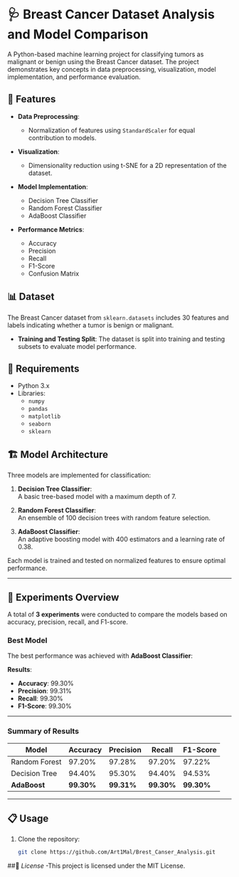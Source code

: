 # 🩺 Breast Cancer Dataset Analysis and Model Comparison
A Python-based machine learning project for classifying tumors as malignant or benign using the Breast Cancer dataset. The project demonstrates key concepts in data preprocessing, visualization, model implementation, and performance evaluation.

## 🚀 Features
- **Data Preprocessing**:
  - Normalization of features using `StandardScaler` for equal contribution to models.
  
- **Visualization**:
  - Dimensionality reduction using t-SNE for a 2D representation of the dataset.
  
- **Model Implementation**:
  - Decision Tree Classifier
  - Random Forest Classifier
  - AdaBoost Classifier

- **Performance Metrics**:
  - Accuracy
  - Precision
  - Recall
  - F1-Score
  - Confusion Matrix

## 📊 Dataset
The Breast Cancer dataset from `sklearn.datasets` includes 30 features and labels indicating whether a tumor is benign or malignant.

- **Training and Testing Split**: The dataset is split into training and testing subsets to evaluate model performance.

## 🔧 Requirements
- Python 3.x
- Libraries:
  - `numpy`
  - `pandas`
  - `matplotlib`
  - `seaborn`
  - `sklearn`
## 🏗️ Model Architecture
Three models are implemented for classification:

1. **Decision Tree Classifier**:  
   A basic tree-based model with a maximum depth of 7.

2. **Random Forest Classifier**:  
   An ensemble of 100 decision trees with random feature selection.

3. **AdaBoost Classifier**:  
   An adaptive boosting model with 400 estimators and a learning rate of 0.38.

Each model is trained and tested on normalized features to ensure optimal performance.

---

## 🧪 Experiments Overview
A total of **3 experiments** were conducted to compare the models based on accuracy, precision, recall, and F1-score.

### Best Model
The best performance was achieved with **AdaBoost Classifier**:

**Results**:  
- **Accuracy**: 99.30%  
- **Precision**: 99.31%  
- **Recall**: 99.30%  
- **F1-Score**: 99.30%  

---

### Summary of Results

| Model           | Accuracy  | Precision | Recall    | F1-Score  |
|------------------|-----------|-----------|-----------|-----------|
| Random Forest    | 97.20%    | 97.28%    | 97.20%    | 97.22%    |
| Decision Tree    | 94.40%    | 95.30%    | 94.40%    | 94.53%    |
| **AdaBoost**     | **99.30%**| **99.31%**| **99.30%**| **99.30%** |

---

## 📋 Usage
1. Clone the repository:
   ```bash
   git clone https://github.com/Art1Mal/Brest_Canser_Analysis.git
##📜 *License*
-This project is licensed under the MIT License.
